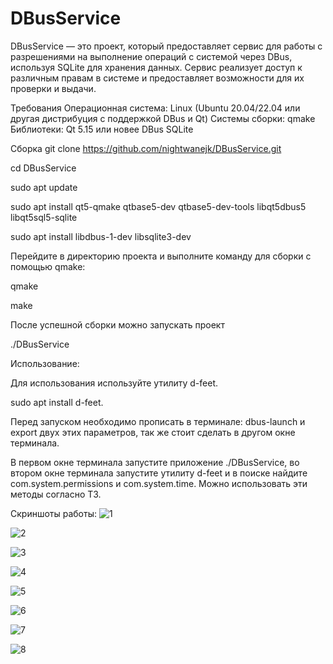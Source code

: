 # DBusService
DBusService — это проект, который предоставляет сервис для работы с разрешениями на выполнение операций с системой через DBus, используя SQLite для хранения данных. Сервис реализует доступ к различным правам в системе и предоставляет возможности для их проверки и выдачи.

Требования
Операционная система: Linux (Ubuntu 20.04/22.04 или другая дистрибуция с поддержкой DBus и Qt)
Системы сборки: qmake
Библиотеки:
Qt 5.15 или новее
DBus
SQLite

Сборка
git clone https://github.com/nightwanejk/DBusService.git

cd DBusService

sudo apt update

sudo apt install qt5-qmake qtbase5-dev qtbase5-dev-tools libqt5dbus5 libqt5sql5-sqlite

sudo apt install libdbus-1-dev libsqlite3-dev

Перейдите в директорию проекта и выполните команду для сборки с помощью qmake:

qmake

make

После успешной сборки можно запускать проект

./DBusService

Использование:

Для использования используйте утилиту d-feet.

sudo apt install d-feet.

Перед запуском необходимо прописать в терминале: dbus-launch и export двух этих параметров, так же стоит сделать в другом окне терминала.

В первом окне терминала запустите приложение ./DBusService, во втором окне терминала запустите утилиту d-feet и в поиске найдите com.system.permissions и com.system.time. Можно использовать эти методы согласно ТЗ.

Скриншоты работы:
![1](https://github.com/user-attachments/assets/e0f1afb1-ca22-4a33-bdc1-33bfb32996d0)

![2](https://github.com/user-attachments/assets/92c9dd93-0c77-4953-a9ab-1dfd80f74b18)

![3](https://github.com/user-attachments/assets/d5d73b00-f087-4450-acc3-d962ca06139d)

![4](https://github.com/user-attachments/assets/f1bc8e2f-eb71-412d-afab-d8b5f40707b7)

![5](https://github.com/user-attachments/assets/41425ce8-a36a-4249-99d4-8c0dcc8c64c0)

![6](https://github.com/user-attachments/assets/135549dc-fbc4-4433-b771-b8d6822de607)

![7](https://github.com/user-attachments/assets/edea4d10-7548-4393-a0fc-699c2704c6c1)

![8](https://github.com/user-attachments/assets/237f5674-5e87-4d23-bf24-6f39900229a8)


